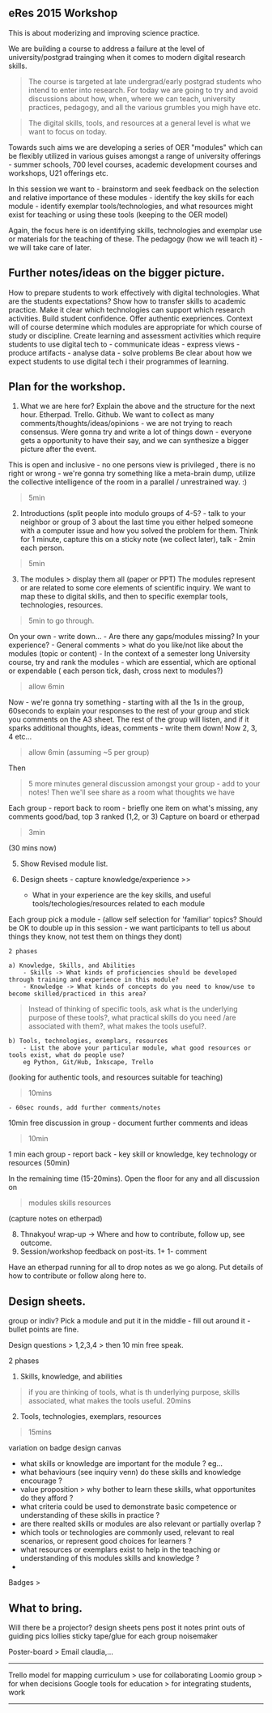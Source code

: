 eRes 2015 Workshop
------------------

This is about moderizing and improving science practice.

We are building a course to address a failure at the level of university/postgrad trainging when it comes to modern digital research skills. 

> The course is targeted at late undergrad/early postgrad students who intend to enter into research. For today we are going to try and avoid discussions about how, when, where we can teach, university practices, pedagogy, and all the various grumbles you migh have etc. 

> The digital skills, tools, and resources at a general level is what we want to focus on today.

Towards such aims we are developing a series of OER "modules" which can be flexibly utilized in various guises amongst a range of university offerings - summer schools, 700 level courses, academic development courses and workshops, U21 offerings etc.

In this session we want to 
	- brainstorm and seek feedback on the selection and relative importance of these modules
	- identify the key skills for each module
	- identify exemplar tools/technologies, and what resources might exist for teaching or using these tools (keeping to the OER model)

Again, the focus here is on identifying skills, technologies and exemplar use or materials for the teaching of these.
The pedagogy (how we will teach it) - we will take care of later.


Further notes/ideas on the bigger picture.
-----
How to prepare students to work effectively with digital technologies.
What are the students expectations?
Show how to transfer skills to academic practice.
Make it clear which technologies can support which research activities.
Build student confidence.
Offer authentic exepriences.
Context will of course determine which modules are appropriate for which course of study or discipline.
Create learning and assessment activities which require students to use digital tech to
	- communicate ideas
	- express views
	- produce artifacts
	- analyse data
	- solve problems 
Be clear about how we expect students to use digital tech i their programmes of learning.


Plan for the workshop.
-------

1) What we are here for? Explain the above and the structure for the next hour. Etherpad. Trello. Github.
We want to collect as many comments/thoughts/ideas/opinions - we are not trying to reach consensus.
Were gonna try and write a lot of things down - everyone gets a opportunity to have their say, and we can synthesize a bigger picture after the event.

This is open and inclusive - no one persons view is privileged , there is no right or wrong - we're gonna try something like a meta-brain dump, utilize the collective intelligence of the room in a parallel / unrestrained way. :)
> 5min

2) Introductions (split people into modulo groups of 4-5? - talk to your neighbor or group of 3 about the last time you either helped someone with a computer issue and how you solved the problem for them. Think for 1 minute, capture this on a sticky note (we collect later), talk - 2min each person.
> 5min

3) The modules > display them all (paper or PPT) The modules represent or are related to some core elements of scientific inquiry. We want to map these to digital skills, and then to specific exemplar tools, technologies, resources.
>5min to go through.

On your own - write down...
	- Are there any gaps/modules missing? In your experience?
	- General comments > what do you like/not like about the modules (topic or content)
	- In the context of a semester long University course, try and rank the modules - which are essential, which are optional or expendable ( each person tick, dash, cross next to modules?)
>allow 6min

Now - we're gonna try something - starting with all the 1s in the group, 60seconds to explain your responses to the rest of your group and stick you comments on the A3 sheet. The rest of the group will listen, and if it sparks additional thoughts, ideas, comments - write them down!
Now 2, 3, 4 etc...
>allow 6min (assuming ~5 per group)

Then
>5 more minutes general discussion amongst your group - add to your notes! Then we'll see share as a room what thoughts we have


Each group - report back to room - briefly one item on what's missing, any comments good/bad, top 3 ranked (1,2, or 3)
Capture on board or etherpad
>3min

(30 mins now)

5) Show Revised module list. 

6) Design sheets - capture knowledge/experience >>
	- What in your experience are the key skills, and useful tools/techologies/resources related to each module
	
Each group pick a module - (allow self selection for 'familiar' topics? Should be OK to double up in this session - we want participants to tell us about things they know, not test them on things they dont)

	2 phases

	a) Knowledge, Skills, and Abilities
		- Skills -> What kinds of proficiencies should be developed through training and experience in this module?
		- Knowledge -> What kinds of concepts do you need to know/use to become skilled/practiced in this area?
		
> Instead of thinking of specific tools, ask what is the underlying purpose of these tools?, what practical skills do you need /are associated with them?, what makes the tools useful?.

	b) Tools, technologies, exemplars, resources 
		- List the above your particular module, what good resources or tools exist, what do people use?
		eg Python, Git/Hub, Inkscape, Trello 

(looking for authentic tools, and resources suitable for teaching)
>10mins

	- 60sec rounds, add further comments/notes


10min free discussion in group - document further comments and ideas
>10min

1 min each group - report back - key skill or knowledge, key technology or resources
(50min)

In the remaining time (15-20mins).
Open the floor for any and all discussion on
> modules
> skills
> resources

(capture notes on etherpad)

8) Thnakyou! wrap-up -> Where and how to contribute, follow up, see outcome.
9) Session/workshop feedback on post-its. 1+ 1- comment

Have an etherpad running for all to drop notes as we go along.
Put details of how to contribute or follow along here to.



Design sheets.
---

group or indiv?
Pick a module and put it in the middle - fill out around it - bullet points are fine.

Design questions > 1,2,3,4 > then 10 min free speak.

2 phases
1) Skills, knowledge, and abilities

> if you are thinking of tools, what is th underlying purpose, skills associated, what makes the tools useful.
20mins


2) Tools, technologies, exemplars, resources
>15mins


variation on badge design canvas
- what skills or knowledge are important for the module ? eg...
- what behaviours (see inquiry venn) do these skills and knowledge encourage ?  
- value proposition > why bother to learn these skills, what opportunites do they afford ?
- what criteria could be used to demonstrate basic competence or understanding of these skills in practice ?
- are there realted skills or modules are also relevant or partially overlap ?
- which tools or technologies are commonly used, relevant to real scenarios, or represent good choices for learners ?
- what resources or exemplars exist to help in the teaching or understanding of this modules skills and knowledge  ?
- 

Badges > 


What to bring.
----
Will there be a projector?
design sheets
pens
post it notes
print outs of guiding pics
lollies
sticky tape/glue for each group
noisemaker

Poster-board > Email claudia,...



-------
Trello model for mapping curriculum
	> use for collaborating 
Loomio group
	> for when decisions
Google tools for education
	> for integrating students, work 

-------
